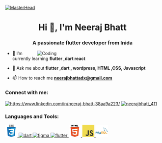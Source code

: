 [![MasterHead](https://media.licdn.com/dms/image/D4D16AQHfmHMe1AczNw/profile-displaybackgroundimage-shrink_350_1400/0/1686625139608?e=1724889600&v=beta&t=WG4o0H5Oao00AOYqSbiB0NWfIIWVJ93iRsPWBFI2xH0)](https://rishavchanda.io)
<h1 align="center">Hi 👋, I'm Neeraj Bhatt</h1>
<h3 align="center">A passionate flutter developer from Inida</h3>
      <img align = "right" alt="Coding" width="400" src="https://img.freepik.com/free-vector/laptop-with-program-code-isometric-icon-software-development-programming-applications-dark-neon_39422-971.jpg?size=626&ext=jpg&ga=GA1.1.1141335507.1719273600&semt=ais_user" alt="">


- 🌱 I’m currently learning **flutter ,dart react**

- 💬 Ask me about **flutter ,dart , wordpress, HTML ,CSS, Javascript**

- 📫 How to reach me **neerajbhattadx@gmail.com**

<h3 align="left">Connect with me:</h3>
<p align="left">
<a href="www.linkedin.com/in/neeraj-bhatt-38aa9a223" target="blank"><img align="center" src="https://raw.githubusercontent.com/rahuldkjain/github-profile-readme-generator/master/src/images/icons/Social/linked-in-alt.svg" alt="https://www.linkedin.com/in/neeraj-bhatt-38aa9a223/" height="30" width="40" /></a>
<a href="https://instagram.com/neerajbhatt_411" target="blank"><img align="center" src="https://raw.githubusercontent.com/rahuldkjain/github-profile-readme-generator/master/src/images/icons/Social/instagram.svg" alt="neerajbhatt_411" height="30" width="40" /></a>
</p>

<h3 align="left">Languages and Tools:</h3>
<p align="left"> <a href="https://www.w3schools.com/css/" target="_blank" rel="noreferrer"> <img src="https://raw.githubusercontent.com/devicons/devicon/master/icons/css3/css3-original-wordmark.svg" alt="css3" width="40" height="40"/> </a> <a href="https://dart.dev" target="_blank" rel="noreferrer"> <img src="https://www.vectorlogo.zone/logos/dartlang/dartlang-icon.svg" alt="dart" width="40" height="40"/> </a> <a href="https://www.figma.com/" target="_blank" rel="noreferrer"> <img src="https://www.vectorlogo.zone/logos/figma/figma-icon.svg" alt="figma" width="40" height="40"/> </a> <a href="https://flutter.dev" target="_blank" rel="noreferrer"> <img src="https://www.vectorlogo.zone/logos/flutterio/flutterio-icon.svg" alt="flutter" width="40" height="40"/> </a> <a href="https://www.w3.org/html/" target="_blank" rel="noreferrer"> <img src="https://raw.githubusercontent.com/devicons/devicon/master/icons/html5/html5-original-wordmark.svg" alt="html5" width="40" height="40"/> </a> <a href="https://developer.mozilla.org/en-US/docs/Web/JavaScript" target="_blank" rel="noreferrer"> <img src="https://raw.githubusercontent.com/devicons/devicon/master/icons/javascript/javascript-original.svg" alt="javascript" width="40" height="40"/> </a> <a href="https://www.mysql.com/" target="_blank" rel="noreferrer"> <img src="https://raw.githubusercontent.com/devicons/devicon/master/icons/mysql/mysql-original-wordmark.svg" alt="mysql" width="40" height="40"/> </a> </p>
